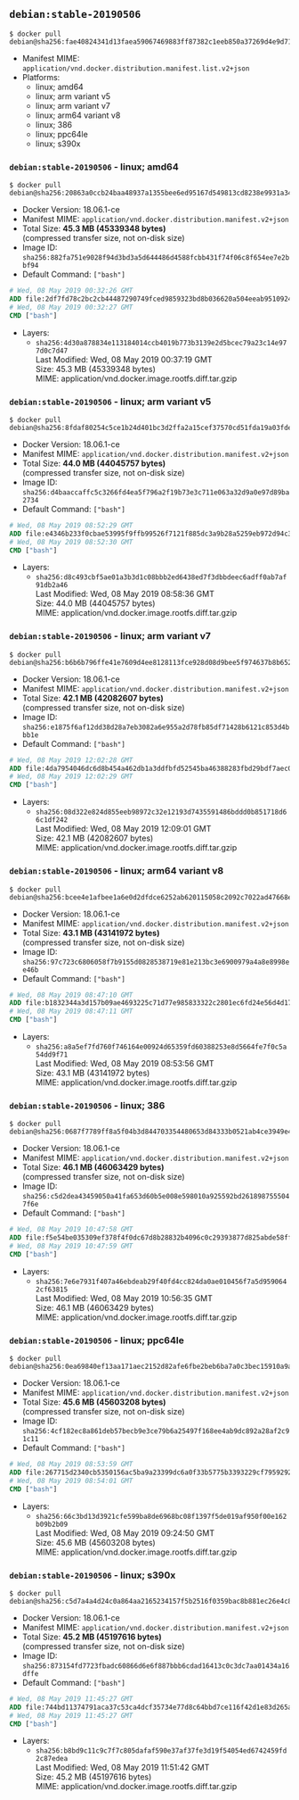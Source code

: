 ## `debian:stable-20190506`

```console
$ docker pull debian@sha256:fae40824341d13faea59067469883ff87382c1eeb850a37269d4e9d71bc17919
```

-	Manifest MIME: `application/vnd.docker.distribution.manifest.list.v2+json`
-	Platforms:
	-	linux; amd64
	-	linux; arm variant v5
	-	linux; arm variant v7
	-	linux; arm64 variant v8
	-	linux; 386
	-	linux; ppc64le
	-	linux; s390x

### `debian:stable-20190506` - linux; amd64

```console
$ docker pull debian@sha256:20863a0ccb24baa48937a1355bee6ed95167d549813cd8238e9931a347a5b6cf
```

-	Docker Version: 18.06.1-ce
-	Manifest MIME: `application/vnd.docker.distribution.manifest.v2+json`
-	Total Size: **45.3 MB (45339348 bytes)**  
	(compressed transfer size, not on-disk size)
-	Image ID: `sha256:882fa751e9028f94d3bd3a5d644486d4588fcbb431f74f06c8f654ee7e2bbf94`
-	Default Command: `["bash"]`

```dockerfile
# Wed, 08 May 2019 00:32:26 GMT
ADD file:2df7fd78c2bc2cb44487290749fced9859323bd8b036620a504eeab95109245b in / 
# Wed, 08 May 2019 00:32:27 GMT
CMD ["bash"]
```

-	Layers:
	-	`sha256:4d30a878834e113184014ccb4019b773b3139e2d5bcec79a23c14e977d0c7d47`  
		Last Modified: Wed, 08 May 2019 00:37:19 GMT  
		Size: 45.3 MB (45339348 bytes)  
		MIME: application/vnd.docker.image.rootfs.diff.tar.gzip

### `debian:stable-20190506` - linux; arm variant v5

```console
$ docker pull debian@sha256:8fdaf80254c5ce1b24d401bc3d2ffa2a15cef37570cd51fda19a03fde5582053
```

-	Docker Version: 18.06.1-ce
-	Manifest MIME: `application/vnd.docker.distribution.manifest.v2+json`
-	Total Size: **44.0 MB (44045757 bytes)**  
	(compressed transfer size, not on-disk size)
-	Image ID: `sha256:d4baaccaffc5c3266fd4ea5f796a2f19b73e3c711e063a32d9a0e97d89ba2734`
-	Default Command: `["bash"]`

```dockerfile
# Wed, 08 May 2019 08:52:29 GMT
ADD file:e4346b233f0cbae53995f9ffb99526f7121f885dc3a9b28a5259eb972d94c36f in / 
# Wed, 08 May 2019 08:52:30 GMT
CMD ["bash"]
```

-	Layers:
	-	`sha256:d8c493cbf5ae01a3b3d1c08bbb2ed6438ed7f3dbbdeec6adff0ab7af91db2a46`  
		Last Modified: Wed, 08 May 2019 08:58:36 GMT  
		Size: 44.0 MB (44045757 bytes)  
		MIME: application/vnd.docker.image.rootfs.diff.tar.gzip

### `debian:stable-20190506` - linux; arm variant v7

```console
$ docker pull debian@sha256:b6b6b796ffe41e7609d4ee8128113fce928d08d9bee5f974637b8b6524854e50
```

-	Docker Version: 18.06.1-ce
-	Manifest MIME: `application/vnd.docker.distribution.manifest.v2+json`
-	Total Size: **42.1 MB (42082607 bytes)**  
	(compressed transfer size, not on-disk size)
-	Image ID: `sha256:e1875f6af12dd38d28a7eb3082a6e955a2d78fb85df71428b6121c853d4bbb1e`
-	Default Command: `["bash"]`

```dockerfile
# Wed, 08 May 2019 12:02:28 GMT
ADD file:4da7954046dc6d8b454a462db1a3ddfbfd52545ba46388283fbd29bdf7aec006 in / 
# Wed, 08 May 2019 12:02:29 GMT
CMD ["bash"]
```

-	Layers:
	-	`sha256:08d322e824d855eeb98972c32e12193d7435591486bddd0b851718d66c1df242`  
		Last Modified: Wed, 08 May 2019 12:09:01 GMT  
		Size: 42.1 MB (42082607 bytes)  
		MIME: application/vnd.docker.image.rootfs.diff.tar.gzip

### `debian:stable-20190506` - linux; arm64 variant v8

```console
$ docker pull debian@sha256:bcee4e1afbee1a6e0d2dfdce6252ab620115058c2092c7022ad47668e979d71c
```

-	Docker Version: 18.06.1-ce
-	Manifest MIME: `application/vnd.docker.distribution.manifest.v2+json`
-	Total Size: **43.1 MB (43141972 bytes)**  
	(compressed transfer size, not on-disk size)
-	Image ID: `sha256:97c723c6806058f7b9155d0828538719e81e213bc3e6900979a4a8e8998ee46b`
-	Default Command: `["bash"]`

```dockerfile
# Wed, 08 May 2019 08:47:10 GMT
ADD file:b1832344a3d157b09ae4693225c71d77e985833322c2801ec6fd24e56d4d17d6 in / 
# Wed, 08 May 2019 08:47:11 GMT
CMD ["bash"]
```

-	Layers:
	-	`sha256:a8a5ef7fd760f746164e00924d65359fd60388253e8d5664fe7f0c5a54dd9f71`  
		Last Modified: Wed, 08 May 2019 08:53:56 GMT  
		Size: 43.1 MB (43141972 bytes)  
		MIME: application/vnd.docker.image.rootfs.diff.tar.gzip

### `debian:stable-20190506` - linux; 386

```console
$ docker pull debian@sha256:0687f7789ff8a5f04b3d844703354480653d84333b0521ab4ce3949e42839568
```

-	Docker Version: 18.06.1-ce
-	Manifest MIME: `application/vnd.docker.distribution.manifest.v2+json`
-	Total Size: **46.1 MB (46063429 bytes)**  
	(compressed transfer size, not on-disk size)
-	Image ID: `sha256:c5d2dea43459050a41fa653d60b5e008e598010a925592bd2618987555047f6e`
-	Default Command: `["bash"]`

```dockerfile
# Wed, 08 May 2019 10:47:58 GMT
ADD file:f5e54be035309ef378f4f0dc67d8b28832b4096c0c29393877d825abde58ff90 in / 
# Wed, 08 May 2019 10:47:59 GMT
CMD ["bash"]
```

-	Layers:
	-	`sha256:7e6e7931f407a46ebdeab29f40fd4cc824da0ae010456f7a5d9590642cf63815`  
		Last Modified: Wed, 08 May 2019 10:56:35 GMT  
		Size: 46.1 MB (46063429 bytes)  
		MIME: application/vnd.docker.image.rootfs.diff.tar.gzip

### `debian:stable-20190506` - linux; ppc64le

```console
$ docker pull debian@sha256:0ea69840ef13aa171aec2152d82afe6fbe2beb6ba7a0c3bec15910a9a8d56629
```

-	Docker Version: 18.06.1-ce
-	Manifest MIME: `application/vnd.docker.distribution.manifest.v2+json`
-	Total Size: **45.6 MB (45603208 bytes)**  
	(compressed transfer size, not on-disk size)
-	Image ID: `sha256:4cf182ec8a861deb57becb9e3ce79b6a25497f168ee4ab9dc892a28af2c91c11`
-	Default Command: `["bash"]`

```dockerfile
# Wed, 08 May 2019 08:53:59 GMT
ADD file:267715d2340cb5350156ac5ba9a23399dc6a0f33b5775b3393229cf795929292 in / 
# Wed, 08 May 2019 08:54:01 GMT
CMD ["bash"]
```

-	Layers:
	-	`sha256:66c3bd13d3921cfe599ba8de6968bc08f1397f5de019af950f00e162b09b2b09`  
		Last Modified: Wed, 08 May 2019 09:24:50 GMT  
		Size: 45.6 MB (45603208 bytes)  
		MIME: application/vnd.docker.image.rootfs.diff.tar.gzip

### `debian:stable-20190506` - linux; s390x

```console
$ docker pull debian@sha256:c5d7a4a4d24c0a864aa2165234157f5b2516f0359bac8b881ec26e4c86e2f2b5
```

-	Docker Version: 18.06.1-ce
-	Manifest MIME: `application/vnd.docker.distribution.manifest.v2+json`
-	Total Size: **45.2 MB (45197616 bytes)**  
	(compressed transfer size, not on-disk size)
-	Image ID: `sha256:873154fd7723fbadc60866d6e6f887bbb6cdad16413c0c3dc7aa01434a16dffe`
-	Default Command: `["bash"]`

```dockerfile
# Wed, 08 May 2019 11:45:27 GMT
ADD file:744bd11374791aca37c53ca4dcf35734e77d8c64bbd7ce116f42d1e83d265a38 in / 
# Wed, 08 May 2019 11:45:27 GMT
CMD ["bash"]
```

-	Layers:
	-	`sha256:b8bd9c11c9c7f7c805dafaf590e37af37fe3d19f54054ed6742459fd2c87edea`  
		Last Modified: Wed, 08 May 2019 11:51:42 GMT  
		Size: 45.2 MB (45197616 bytes)  
		MIME: application/vnd.docker.image.rootfs.diff.tar.gzip
